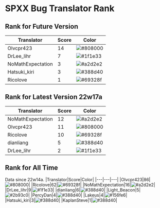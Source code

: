 # SPXX Bug Translator Rank
## Rank for Future Version
|Translator|Score|Color|
|---|---|---|
|Olvcpr423|14|![#808000](https://via.placeholder.com/15/808000/000000?text=+)|
|DrLee_lihr|7|![#1f1e33](https://via.placeholder.com/15/1f1e33/000000?text=+)|
|NoMathExpectation|3|![#a2d2e2](https://via.placeholder.com/15/a2d2e2/000000?text=+)|
|Hatsuki_kiri|3|![#388d40](https://via.placeholder.com/15/388d40/000000?text=+)|
|Ricolove|1|![#69328f](https://via.placeholder.com/15/69328f/000000?text=+)|
## Rank for Latest Version 22w17a
|Translator|Score|Color|
|---|---|---|
|NoMathExpectation|12|![#a2d2e2](https://via.placeholder.com/15/a2d2e2/000000?text=+)|
|Olvcpr423|11|![#808000](https://via.placeholder.com/15/808000/000000?text=+)|
|Ricolove|10|![#69328f](https://via.placeholder.com/15/69328f/000000?text=+)|
|dianliang|5|![#388d40](https://via.placeholder.com/15/388d40/000000?text=+)|
|DrLee_lihr|2|![#1f1e33](https://via.placeholder.com/15/1f1e33/000000?text=+)|
## Rank for All Time
Data since 22w14a.
|Translator|Score|Color|
|---|---|---|
|Olvcpr423|86|![#808000](https://via.placeholder.com/15/808000/000000?text=+)|
|Ricolove|62|![#69328f](https://via.placeholder.com/15/69328f/000000?text=+)|
|NoMathExpectation|16|![#a2d2e2](https://via.placeholder.com/15/a2d2e2/000000?text=+)|
|DrLee_lihr|9|![#1f1e33](https://via.placeholder.com/15/1f1e33/000000?text=+)|
|dianliang|6|![#388d40](https://via.placeholder.com/15/388d40/000000?text=+)|
|Light_Beacon|5|![#2b93c0](https://via.placeholder.com/15/2b93c0/000000?text=+)|
|PercyDan|4|![#388d40](https://via.placeholder.com/15/388d40/000000?text=+)|
|Lakeus|4|![#156fe6](https://via.placeholder.com/15/156fe6/000000?text=+)|
|Hatsuki_kiri|3|![#388d40](https://via.placeholder.com/15/388d40/000000?text=+)|
|KaplanSteve|1|![#388d40](https://via.placeholder.com/15/388d40/000000?text=+)|